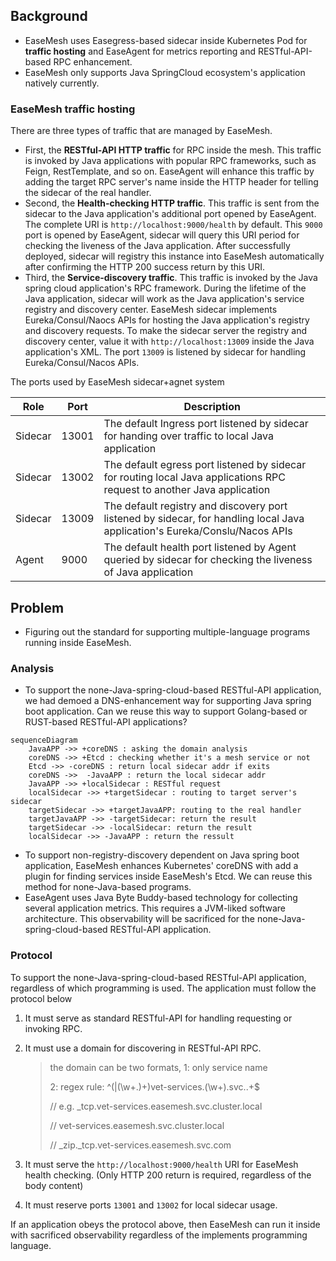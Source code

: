 ## Background

* EaseMesh uses Easegress-based sidecar inside Kubernetes Pod for **traffic hosting** and  EaseAgent for metrics reporting and RESTful-API-based RPC enhancement. 
* EaseMesh only supports Java SpringCloud ecosystem's application natively currently.

### EaseMesh traffic hosting

There are three types of traffic that are managed by EaseMesh. 

* First, the **RESTful-API HTTP traffic** for RPC inside the mesh. This traffic is invoked by Java applications with popular RPC frameworks, such as Feign, RestTemplate, and so on. EaseAgent will enhance this traffic by adding the target RPC server's name inside the HTTP header for telling the sidecar of the real handler.
* Second, the **Health-checking HTTP traffic**. This traffic is sent from the sidecar to the Java application's additional port opened by EaseAgent.  The complete URI is `http://localhost:9000/health` by default. This `9000` port is opened by EaseAgent, sidecar will query this URI period for checking the liveness of the Java application. After successfully deployed, sidecar will registry this instance into EaseMesh automatically after confirming the HTTP 200 success return by this URI.
* Third, the **Service-discovery traffic**. This traffic is invoked by the Java spring cloud application's RPC framework. During the lifetime of the Java application, sidecar will work as the Java application's service registry and discovery center. EaseMesh sidecar implements Eureka/Consul/Naocs APIs for hosting the Java application's registry and discovery requests. To make the sidecar server the registry and discovery center, value it with `http://localhost:13009` inside the Java application's  XML. The port `13009` is listened by sidecar for handling Eureka/Consul/Nacos APIs. 

The ports used by EaseMesh sidecar+agnet system

| Role    | Port  | Description                                                  |
| ------- | ----- | ------------------------------------------------------------ |
| Sidecar | 13001 | The default Ingress port listened by sidecar for handing over traffic to local Java application |
| Sidecar | 13002 | The default egress port listened by sidecar for routing local Java applications RPC request to another Java application |
| Sidecar | 13009 | The default registry and discovery port listened by sidecar, for handling local Java application's Eureka/Conslu/Nacos APIs |
| Agent   | 9000  | The default health port listened by Agent queried by sidecar for checking the liveness of Java application |



## Problem

* Figuring out the standard for supporting multiple-language programs running inside EaseMesh.

### Analysis

* To support the none-Java-spring-cloud-based RESTful-API application, we had demoed a DNS-enhancement way for supporting Java spring boot application. Can we reuse this way to support Golang-based or RUST-based  RESTful-API applications? 

``` mermaid
sequenceDiagram
    JavaAPP ->> +coreDNS : asking the domain analysis
    coreDNS ->> +Etcd : checking whether it's a mesh service or not
    Etcd ->> -coreDNS : return local sidecar addr if exits
    coreDNS ->>  -JavaAPP : return the local sidecar addr
    JavaAPP ->> +localSidecar : RESTful request
    localSidecar ->> +targetSidecar : routing to target server's sidecar
    targetSidecar ->> +targetJavaAPP: routing to the real handler
    targetJavaAPP ->> -targetSidecar: return the result
    targetSidecar ->> -localSidecar: return the result
    localSidecar ->> -JavaAPP : return the ressult

```

* To support non-registry-discovery dependent on Java spring boot application, EaseMesh enhances Kubernetes' coreDNS with add a plugin for finding services inside EaseMesh's Etcd. We can reuse this method for none-Java-based programs. 
* EaseAgent uses Java Byte Buddy-based technology for collecting several application metrics. This requires a JVM-liked software architecture. This observability will be sacrificed for the none-Java-spring-cloud-based RESTful-API application.

### Protocol

To support the none-Java-spring-cloud-based RESTful-API application, regardless of which programming is used. The application must follow the protocol below

1. It must serve as standard RESTful-API for handling requesting or invoking RPC. 

2. It must use a domain for discovering in RESTful-API RPC.

   > the domain can be two formats,
   > 1: only service name
   >
   > 2: regex rule:  ^(|(\w+\.)+)vet-services\.(\w+)\.svc\..+$
   >
   > //  e.g.  _tcp.vet-services.easemesh.svc.cluster.local
   >
   > //          vet-services.easemesh.svc.cluster.local
   >
   > //          _zip._tcp.vet-services.easemesh.svc.com

3. It must serve the `http://localhost:9000/health` URI for EaseMesh health checking. (Only HTTP 200 return is required, regardless of the body content)

4. It must reserve ports `13001` and `13002` for local sidecar usage. 

If an application obeys the protocol above, then EaseMesh can run it inside with sacrificed observability regardless of the implements programming language.